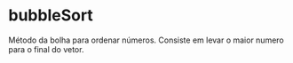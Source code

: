 # bubbleSort
Método da bolha para ordenar números. Consiste em levar o maior numero para o final do vetor. 
